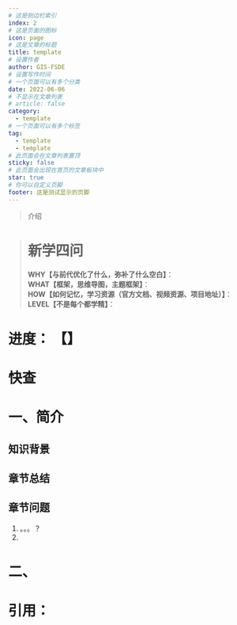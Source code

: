 ```yaml
---
# 这是侧边栏索引
index: 2
# 这是页面的图标
icon: page
# 这是文章的标题
title: template
# 设置作者
author: GIS-FSDE
# 设置写作时间
# 一个页面可以有多个分类
date: 2022-06-06
# 不显示在文章列表
# article: false
category:
  - template
# 一个页面可以有多个标签
tag:
  - template
  - template
# 此页面会在文章列表置顶
sticky: false
# 此页面会出现在首页的文章板块中
star: true
# 你可以自定义页脚
footer: 这是测试显示的页脚
---
```


> 介绍

<!-- more -->

> # 新学四问
>
> **WHY【与前代优化了什么，弥补了什么空白】**：  
> **WHAT【框架，思维导图，主题框架】**：  
> **HOW【如何记忆，学习资源（官方文档、视频资源、项目地址）】**：  
> **LEVEL【不是每个都学精】**：
<!-- index: 2
icon: markdown
title: template
category:
  - template
tag:
  - template


shortTitle: "template"
description: "template"
author: "template"
isOriginal: true
date: "2022-6-6"
sticky: true
star: 1
article: true
timeline: true
image: ""
banner: ""

breadcrumb: true
breadcrumbIcon: true
headerDepth: 2
comment: true
lastUpdated: true
editLink: true
contributors: true
copyright: true
backToTop: true
copy.disableCopy: true
copy.disableSelection: true -->
# 进度： 【】

# 快查

# 一、简介

## 知识背景

## 章节总结

## 章节问题

1. 。。。？
2. 



# 二、

# 引用：




